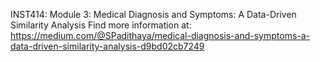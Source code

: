 INST414: Module 3: Medical Diagnosis and Symptoms: A Data-Driven Similarity Analysis
Find more information at: https://medium.com/@SPadithaya/medical-diagnosis-and-symptoms-a-data-driven-similarity-analysis-d9bd02cb7249
